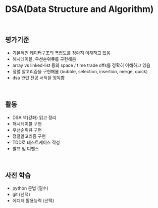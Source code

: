 # DSA(Data Structure and Algorithm)

<br>

## 평가기준
- 기본적인 데이터구조의 복잡도를 정확히 이해하고 있음
- 해시테이블, 우선순위큐를 구현해봄
- array vs linked-list 등의 space / time trade offs를 정확히 이해하고 있음
- 정렬 알고리즘을 구현해봄 (bubble, selection, insertion, merge, quick)
- dsa 관련 전공 서적을 정독함

<br>

## 활동
- DSA 책(강좌) 읽고 정리
- 해시테이블 구현
- 우선순위큐 구현
- 정렬알고리즘 구현
- TDD로 테스트케이스 작성
- 발표 및 디펜스

<br>

## 사전 학습
- python 문법 (필수)
- git (선택)
- 에디터 활용능력 (선택)

<br>